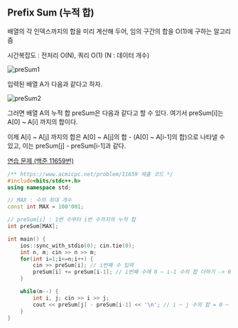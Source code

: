 ## Prefix Sum (누적 합)
배열의 각 인덱스까지의 합을 미리 계산해 두어, 임의 구간의 합을 O(1)에 구하는 알고리즘

시간복잡도 : 전처리 O(N), 쿼리 O(1) (N : 데이터 개수)

![preSum1](https://github.com/user-attachments/assets/39b43d6b-7b87-47c0-8b0d-5064c5e1a7e6)

입력된 배열 A가 다음과 같다고 하자.

![preSum2](https://github.com/user-attachments/assets/34f47c73-25fd-4ac0-aea5-8ba7115a7f59)

그러면 배열 A의 누적 합 preSum은 다음과 같다고 할 수 있다. 여기서 preSum[i]는 A[0] ~ A[i] 까지의 합이다.

이제 A[i] ~ A[j] 까지의 합은 A[0] ~ A[j]의 합 - (A[0] ~ A[i-1]의 합)으로 나타낼 수 있고, 이는 preSum[j] - preSum[i-1]과 같다.

[연습 문제 (백준 11659번)](https://www.acmicpc.net/problem/11659)

``` c++
/** https://www.acmicpc.net/problem/11659 제출 코드 */
#include<bits/stdc++.h>
using namespace std;

// MAX : 수의 최대 개수
const int MAX = 100'001;

// preSum[i] : 1번 수부터 i번 수까지의 누적 합
int preSum[MAX];

int main() {
    ios::sync_with_stdio(0); cin.tie(0);
    int n, m; cin >> n >> m;
    for(int i=1;i<=n;i++) {
        cin >> preSum[i]; // i번째 수 입력
        preSum[i] += preSum[i-1]; // i번째 수에 0 ~ i-1 수의 합 더하기 -> 0 ~ i 수의 합 완성
    }

    while(m--) {
        int i, j; cin >> i >> j;
        cout << preSum[j] - preSum[i-1] << '\n'; // i ~ j 수의 합 = 0 ~ j 수의 합 - 0 ~ i-1 수의 합
    }
}
```
